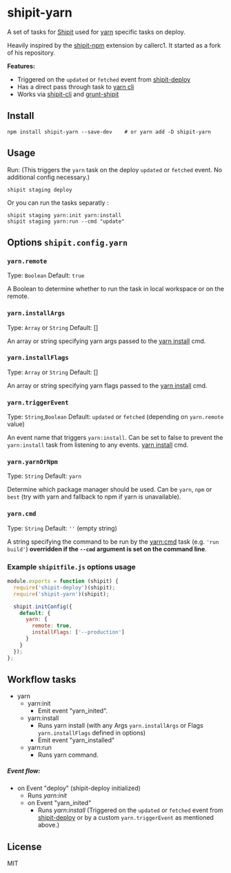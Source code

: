 # shipit-yarn

A set of tasks for [Shipit](https://github.com/shipitjs/shipit) used for
[yarn](https://yarnpkg.com) specific tasks on deploy.

Heavily inspired by the [shipit-npm](https://github.com/callerc1/shipit-npm)
extension by callerc1. It started as a fork of his repository.


**Features:**

- Triggered on the `updated` or `fetched` event from [shipit-deploy](https://github.com/shipitjs/shipit-deploy)
- Has a direct pass through task to [yarn cli](https://yarnpkg.com/en/docs/cli/)
- Works via [shipit-cli](https://github.com/shipitjs/shipit) and [grunt-shipit](https://github.com/shipitjs/grunt-shipit)

## Install

```
npm install shipit-yarn --save-dev    # or yarn add -D shipit-yarn
```

## Usage

Run: (This triggers the `yarn` task on the deploy `updated` or
`fetched` event. No additional config necessary.)

```
shipit staging deploy
```

Or you can run the tasks separatly :

```
shipit staging yarn:init yarn:install
shipit staging yarn:run --cmd "update"
```


## Options `shipit.config.yarn`

### `yarn.remote`

Type: `Boolean`
Default: `true`

A Boolean to determine whether to run the task in local workspace or on the
remote.

### `yarn.installArgs`

Type: `Array` or `String`
Default: []

An array or string specifying yarn args passed to the
[yarn install](https://yarnpkg.com/en/docs/cli/install) cmd.

### `yarn.installFlags`

Type: `Array` or `String`
Default: []

An array or string specifying yarn flags passed to the
[yarn install](https://yarnpkg.com/en/docs/cli/install) cmd.

### `yarn.triggerEvent`

Type: `String`,`Boolean`
Default: `updated` or `fetched` (depending on `yarn.remote` value)

An event name that triggers `yarn:install`. Can be set to false to prevent the
`yarn:install` task from listening to any events.
[yarn install](https://yarnpkg.com/en/docs/cli/install) cmd.

### `yarn.yarnOrNpm`

Type: `String`
Default: `yarn`

Determine which package manager should be used. Can be `yarn`, `npm` or `best` (try with yarn and fallback to npm if
yarn is unavailable).

### `yarn.cmd`

Type: `String`
Default: `''` (empty string)

A string specifying the command to be run by the 
[yarn:cmd](https://github.com/clement-escolano/shipit-yarn#workflow-tasks) 
task (e.g. `'run build'`) **overridden if the `--cmd` argument is set on the command line**.


### Example `shipitfile.js` options usage

```js
module.exports = function (shipit) {
  require('shipit-deploy')(shipit);
  require('shipit-yarn')(shipit);

  shipit.initConfig({
    default: {
      yarn: {
        remote: true,
        installFlags: ['--production']
      }
    }
  });
};
```

## Workflow tasks

- yarn
  - yarn:init
      - Emit event "yarn_inited".
  - yarn:install
    - Runs yarn install (with any Args `yarn.installArgs` or Flags
      `yarn.installFlags` defined in options)
    - Emit event "yarn_installed"
  - yarn:run
      - Runs yarn command.

##### Event flow:

- on Event "deploy" (shipit-deploy initialized)
  - Runs *yarn:init*
  - on Event "yarn_inited"
    - Runs *yarn:install* (Triggered on the `updated` or `fetched` event from
      [shipit-deploy](https://github.com/shipitjs/shipit-deploy) or by a custom
      `yarn.triggerEvent` as mentioned above.)

## License

MIT
